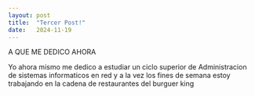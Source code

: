 ```yaml
---
layout: post
title:  "Tercer Post!"
date:   2024-11-19
---
```

A QUE ME DEDICO AHORA 

Yo ahora mismo me dedico a estudiar un ciclo superior de Administracion de sistemas informaticos en red y a la vez los fines de semana estoy trabajando en la cadena de restaurantes del burguer king
